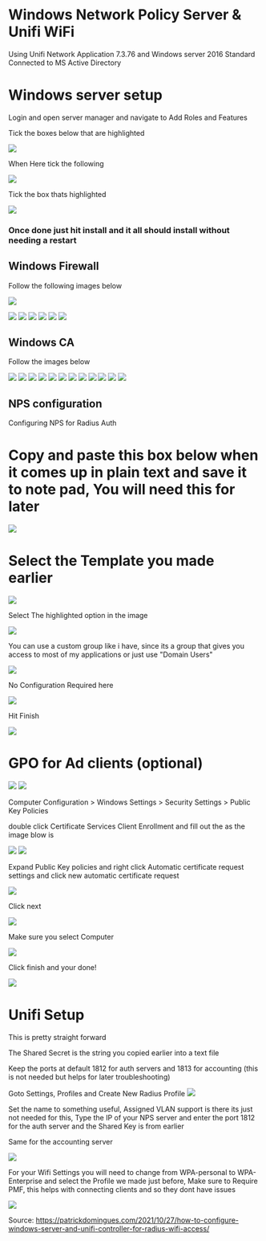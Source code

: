 # Windows Network Policy Server & Unifi WiFi

Using Unifi Network Application 7.3.76 and Windows server 2016 Standard Connected to MS Active Directory


# Windows server setup

Login and open server manager and navigate to Add Roles and Features

Tick the boxes below that are highlighted

![](./images/nps-1.png)

When Here tick the following

![](./images/nps-2.png)

Tick the box thats highlighted

![](./images/nps-3.png)

### Once done just hit install and it all should install without needing a restart


## Windows Firewall
Follow the following images below


![](./images/nps-4.webp)

![](./images/nps-5.webp)
![](./images/nps-6.webp)
![](./images/nps-7.png)
![](./images/nps-8.png)
![](./images/nps-9.png)
![](./images/nps-10.png)

## Windows CA
Follow the images below


![](./images/ca-1.webp)
![](./images/ca-2.webp)
![](./images/ca-3.webp)
![](./images/ca-4.webp)
![](./images/ca-5.webp)
![](./images/ca-6.webp)
![](./images/ca-7.webp)
![](./images/ca-8.webp)
![](./images/ca-9.webp)
![](./images/ca-10.webp)
![](./images/ca-11.webp)
![](./images/ca-12.webp)

## NPS configuration
Configuring NPS for Radius Auth


# Copy and paste this box below when it comes up in plain text and save it to note pad, You will need this for later

![](./images/nps-13.png)

# Select the Template you made earlier
![](./images/nps-12.png)

Select The highlighted option in the image

![](./images/nps-14.png)

You can use a custom group like i have, since its a group that gives you access to most of my applications or just use "Domain Users"

![](./images/nps-15.png)

No Configuration Required here

![](./images/nps-16.png)

Hit Finish

![](./images/nps-17.png)

# GPO for Ad clients (optional)

![](./images/gpo-1.png)
![](./images/gpo-2.png)

Computer Configuration > Windows Settings > Security Settings > Public Key Policies 

double click Certificate Services Client Enrollment and fill out the as the image blow is

![](./images/gpo-3.png)
![](./images/gpo-4.png)

Expand Public Key policies and right click Automatic certificate request settings and click new automatic certificate request

![](./images/gpo-5.png)

Click next

![](./images/gpo-6.png)

Make sure you select Computer

![](./images/gpo-7.png)

Click finish and your done!

![](./images/gpo-8.png)

# Unifi Setup

This is pretty straight forward

The Shared Secret is the string you copied earlier into a text file

Keep the ports at default 1812 for auth servers and 1813 for accounting (this is not needed but helps for later troubleshooting)

Goto Settings, Profiles and Create New Radius Profile
![](./images/unifi-1.png)

Set the name to something useful, Assigned VLAN support is there its just not needed for this, Type the IP of your NPS server and enter the port 1812 for the auth server and the Shared Key is from earlier

Same for the accounting server 

![](./images/unifi-2.png)

For your Wifi Settings you will need to change from WPA-personal to WPA-Enterprise and select the Profile we made just before, Make sure to Require PMF, this helps with connecting clients and so they dont have issues

![](./images/unifi-3.png)

Source: https://patrickdomingues.com/2021/10/27/how-to-configure-windows-server-and-unifi-controller-for-radius-wifi-access/
